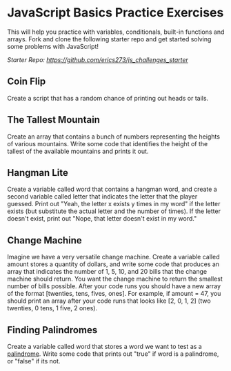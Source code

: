# JavaScript Basics Practice Exercises
This will help you practice with variables, conditionals, built-in functions and arrays. Fork and clone the following starter repo and get started solving some problems with JavaScript!

*Starter Repo: https://github.com/erics273/js_challenges_starter*

## Coin Flip
Create a script that has a random chance of printing out heads or tails.

## The Tallest Mountain
Create an array that contains a bunch of numbers representing the heights of various mountains. Write some code that identifies the height of the tallest of the available mountains and prints it out.

## Hangman Lite
Create a variable called word that contains a hangman word, and create a second variable called letter that indicates the letter that the player guessed. Print out "Yeah, the letter x exists y times in my word" if the letter exists (but substitute the actual letter and the number of times). If the letter doesn't exist, print out "Nope, that letter doesn't exist in my word."

## Change Machine
Imagine we have a very versatile change machine. Create a variable called amount stores a quantity of dollars, and write some code that produces an array that indicates the number of 1, 5, 10, and 20 bills that the change machine should return. You want the change machine to return the smallest number of bills possible.
After your code runs you should have a new array of the format [twenties, tens, fives, ones]. For example, if amount = 47, you should print an array after your code runs that looks like [2, 0, 1, 2] (two twenties, 0 tens, 1 five, 2 ones).

## Finding Palindromes
Create a variable called word that stores a word we want to test as a [palindrome](https://en.wikipedia.org/wiki/Palindrome). Write some code that prints out "true" if word is a palindrome, or "false" if its not.